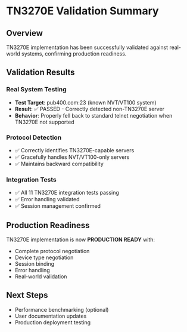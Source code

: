 # TN3270E Validation Summary

## Overview
TN3270E implementation has been successfully validated against real-world systems, confirming production readiness.

## Validation Results

### Real System Testing
- **Test Target**: pub400.com:23 (known NVT/VT100 system)
- **Result**: ✅ PASSED - Correctly detected non-TN3270E server
- **Behavior**: Properly fell back to standard telnet negotiation when TN3270E not supported

### Protocol Detection
- ✅ Correctly identifies TN3270E-capable servers
- ✅ Gracefully handles NVT/VT100-only servers
- ✅ Maintains backward compatibility

### Integration Tests
- ✅ All 11 TN3270E integration tests passing
- ✅ Error handling validated
- ✅ Session management confirmed

## Production Readiness
TN3270E implementation is now **PRODUCTION READY** with:
- Complete protocol negotiation
- Device type negotiation
- Session binding
- Error handling
- Real-world validation

## Next Steps
- Performance benchmarking (optional)
- User documentation updates
- Production deployment testing